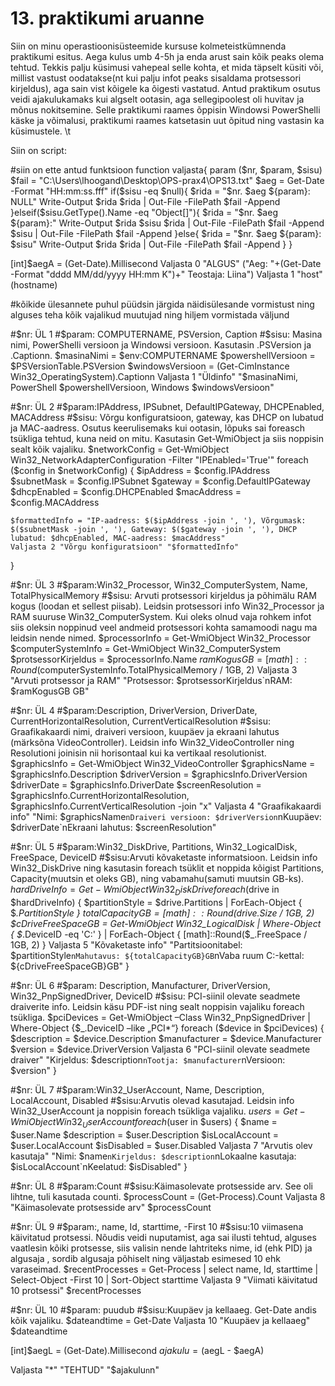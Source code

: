 # 13. praktikumi aruanne 

Siin on minu operastioonisüsteemide kursuse kolmeteistkümnenda praktikumi esitus. Aega kulus umb 4-5h ja enda arust sain kõik peaks olema tehtud.
Tekkis palju küsimusi vahepeal selle kohta, et mida täpselt küsiti või, millist vastust oodatakse(nt kui palju infot peaks sisaldama protsessori kirjeldus), aga sain vist kõigele ka õigesti vastatud. 
Antud praktikum osutus veidi ajakulukamaks kui algselt ootasin, aga sellegipoolest oli huvitav ja mõnus nokitsemine.
Selle praktikumi raames õppisin Windowsi PowerShelli käske ja võimalusi, praktikumi raames katsetasin uut õpitud ning vastasin ka küsimustele. \t


Siin on script: <br />


#siin on ette antud funktsioon
function valjasta{
	param ($nr, $param, $sisu)
	$fail = "C:\Users\lhoogand\Desktop\OPS-prax4\OPS13.txt"
	$aeg = Get-Date -Format "HH:mm:ss.fff"
	if($sisu -eq $null){
		$rida = "$nr.	$aeg	${param}:	NULL"
		Write-Output $rida
		$rida | Out-File -FilePath $fail -Append
	}elseif($sisu.GetType().Name -eq "Object[]"){
		$rida = "$nr.	$aeg	${param}:"
		Write-Output $rida $sisu
		$rida | Out-File -FilePath $fail -Append
		$sisu | Out-File -FilePath $fail -Append
	}else{
		$rida = "$nr.	$aeg	${param}:	$sisu"
		Write-Output $rida
		$rida | Out-File -FilePath $fail -Append
	}
}

[int]$aegA = (Get-Date).Millisecond
Valjasta 0 "ALGUS" ("Aeg: "+(Get-Date -Format "dddd MM/dd/yyyy HH:mm K")+" Teostaja: Liina") 
Valjasta 1 "host" (hostname) 

#kõikide ülesannete puhul püüdsin järgida näidisülesande vormistust ning alguses teha kõik vajalikud muutujad ning hiljem vormistada väljund

#$nr:	ÜL 1
#$param: COMPUTERNAME, PSVersion, Caption
#$sisu:	Masina nimi, PowerShelli versioon ja Windowsi versioon. Kasutasin .PSVersion ja .Captionn.
$masinaNimi = $env:COMPUTERNAME
$powershellVersioon = $PSVersionTable.PSVersion
$windowsVersioon = (Get-CimInstance Win32_OperatingSystem).Captionn 
Valjasta 1 "Üldinfo" "$masinaNimi, PowerShell $powershellVersioon, Windows $windowsVersioon"

#$nr:	ÜL 2
#$param:IPAddress, IPSubnet, DefaultIPGateway, DHCPEnabled, MACAddress
#$sisu:	Võrgu konfiguratsioon, gateway, kas DHCP on lubatud ja MAC-aadress. Osutus keerulisemaks kui ootasin, lõpuks sai foreasch tsükliga tehtud, kuna neid on mitu. Kasutasin Get-WmiObject ja siis noppisin sealt kõik vajaliku.
$networkConfig = Get-WmiObject Win32_NetworkAdapterConfiguration -Filter "IPEnabled='True'"
foreach ($config in $networkConfig) {
    $ipAddress = $config.IPAddress
    $subnetMask = $config.IPSubnet
    $gateway = $config.DefaultIPGateway
    $dhcpEnabled = $config.DHCPEnabled
    $macAddress = $config.MACAddress

    $formattedInfo = "IP-aadress: $($ipAddress -join ', '), Võrgumask: $($subnetMask -join ', '), Gateway: $($gateway -join ', '), DHCP lubatud: $dhcpEnabled, MAC-aadress: $macAddress"
    Valjasta 2 "Võrgu konfiguratsioon" "$formattedInfo"
}

#$nr:	ÜL 3
#$param:Win32_Processor,  Win32_ComputerSystem, Name, TotalPhysicalMemory
#$sisu:	Arvuti protsessori kirjeldus ja põhimälu RAM kogus (loodan et sellest piisab). Leidsin protsessori info Win32_Processor ja RAM suuruse Win32_ComputerSystem. Kui oleks olnud vaja rohkem infot siis oleksin noppinud veel andmeid protsessori kohta samamoodi nagu ma leidsin nende nimed.
$processorInfo = Get-WmiObject Win32_Processor
$computerSystemInfo = Get-WmiObject Win32_ComputerSystem
$protsessorKirjeldus = $processorInfo.Name
$ramKogusGB = [math]::Round($computerSystemInfo.TotalPhysicalMemory / 1GB, 2)
Valjasta 3 "Arvuti protsessor ja RAM" "Protsessor: $protsessorKirjeldus`nRAM: $ramKogusGB GB"

#$nr:	ÜL 4
#$param:Description, DriverVersion, DriverDate, CurrentHorizontalResolution, CurrentVerticalResolution
#$sisu: Graafikakaardi nimi, draiveri versioon, kuupäev ja ekraani lahutus (märksõna VideoController). Leidsin info Win32_VideoController ning Resolutioni joinisin nii horisontaal kui ka vertikaal resolutionist.
$graphicsInfo = Get-WmiObject Win32_VideoController
$graphicsName = $graphicsInfo.Description
$driverVersion = $graphicsInfo.DriverVersion
$driverDate = $graphicsInfo.DriverDate
$screenResolution = $graphicsInfo.CurrentHorizontalResolution, $graphicsInfo.CurrentVerticalResolution -join "x"
Valjasta 4 "Graafikakaardi info" "Nimi: $graphicsName`nDraiveri versioon: $driverVersion`nKuupäev: $driverDate`nEkraani lahutus: $screenResolution"

#$nr:	ÜL 5
#$param:Win32_DiskDrive, Partitions, Win32_LogicalDisk, FreeSpace, DeviceID
#$sisu:Arvuti kõvaketaste informatsioon. Leidsin info Win32_DiskDrive ning kasutasin foreach tsüklit et noppida kõigist Partitions, Capacity(muutsin et oleks GB), ning vabamahu(samuti muutsin GB-ks).
$hardDriveInfo = Get-WmiObject Win32_DiskDrive
foreach ($drive in $hardDriveInfo) {
    $partitionStyle = $drive.Partitions | ForEach-Object { $_.PartitionStyle }
    $totalCapacityGB = [math]::Round($drive.Size / 1GB, 2)
    $cDriveFreeSpaceGB = Get-WmiObject Win32_LogicalDisk | Where-Object { $_.DeviceID -eq 'C:' } | ForEach-Object { [math]::Round($_.FreeSpace / 1GB, 2) }
    Valjasta 5 "Kõvaketaste info" "Partitsioonitabel: $partitionStyle`nMahutavus: ${totalCapacityGB}GB`nVaba ruum C:-kettal: ${cDriveFreeSpaceGB}GB"
}

#$nr:	ÜL 6
#$param: Description, Manufacturer, DriverVersion, Win32_PnpSignedDriver, DeviceID
#$sisu: PCI-siinil olevate seadmete draiverite info. Leidsin käsu PDF-ist ning sealt noppisin vajaliku foreach tsükliga.
$pciDevices = Get-WmiObject –Class Win32_PnpSignedDriver | Where-Object {$_.DeviceID –like „PCI*“}
foreach ($device in $pciDevices) {
    $description = $device.Description
    $manufacturer = $device.Manufacturer
    $version = $device.DriverVersion
    Valjasta 6 "PCI-siinil olevate seadmete draiver" "Kirjeldus: $description`nTootja: $manufacturer`nVersioon: $version"
}

#$nr:	ÜL 7
#$param:Win32_UserAccount, Name, Description, LocalAccount, Disabled
#$sisu:Arvutis olevad kasutajad. Leidsin info Win32_UserAccount ja noppisin foreach tsükliga vajaliku.
$users = Get-WmiObject Win32_UserAccount
foreach ($user in $users) {
    $name = $user.Name
    $description = $user.Description
    $isLocalAccount = $user.LocalAccount
    $isDisabled = $user.Disabled
    Valjasta 7 "Arvutis olev kasutaja" "Nimi: $name`nKirjeldus: $description`nLokaalne kasutaja: $isLocalAccount`nKeelatud: $isDisabled"
}

#$nr:	ÜL 8
#$param:Count
#$sisu:Käimasolevate protsesside arv. See oli lihtne, tuli kasutada counti.
$processCount = (Get-Process).Count
Valjasta 8 "Käimasolevate protsesside arv" $processCount

#$nr:	ÜL 9
#$param:, name, Id, starttime, -First 10
#$sisu:10 viimasena käivitatud protsessi. Nõudis veidi nuputamist, aga sai ilusti tehtud, alguses vaatlesin kõiki protsesse, siis valisin nende lahtriteks nime, id (ehk PID) ja algusaja , sordib algusaja põhiselt ning väljastab esimesed 10 ehk varaseimad.
$recentProcesses = Get-Process | select name, Id, starttime | Select-Object -First 10 | Sort-Object starttime
Valjasta 9 "Viimati käivitatud 10 protsessi" $recentProcesses

#$nr:	ÜL 10
#$param: puudub
#$sisu:Kuupäev ja kellaaeg. Get-Date andis kõik vajaliku.
$dateandtime = Get-Date
Valjasta 10 "Kuupäev ja kellaaeg" $dateandtime


[int]$aegL = (Get-Date).Millisecond
$ajakulu = ($aegL - $aegA)

Valjasta "*" "TEHTUD" "$ajakulu`n`n"

